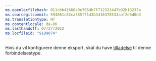 ```yaml
---
ms.openlocfilehash: 011cbb41668a0e7054b7f712323447b02b18237a
ms.sourcegitcommit: 594081c82ca385f7143b3416378533aaf2d6d0d3
ms.translationtype: HT
ms.contentlocale: da-DK
ms.lasthandoff: 07/27/2022
ms.locfileid: "9199074"
---
```

Hvis du vil konfigurere denne eksport, skal du have [tilladelse](../export-destinations.md#set-up-a-new-export) til denne forbindelsestype.